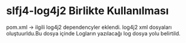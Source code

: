 # slfj4-log4j2 Birlikte Kullanılması
pom.xml -> ilgili log4j2 dependencyler eklendi.
log4j2 xml dosyaları oluştuurldu.Bu dosya içinde Logların yazılacağı  log dosya yolu belirtild.

